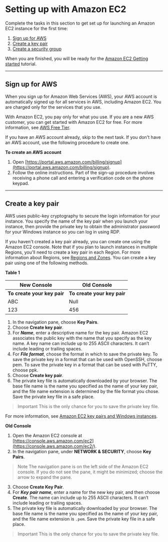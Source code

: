 # Setting up with Amazon EC2

Complete the tasks in this section to get set up for launching an Amazon EC2 instance for the first time:

1. [Sign up for AWS](https://docs.aws.amazon.com/AWSEC2/latest/WindowsGuide/get-set-up-for-amazon-ec2.html#sign-up-for-aws)
2. [Create a key pair](https://docs.aws.amazon.com/AWSEC2/latest/WindowsGuide/get-set-up-for-amazon-ec2.html#create-a-key-pair)
3. [Create a security group](https://docs.aws.amazon.com/AWSEC2/latest/WindowsGuide/get-set-up-for-amazon-ec2.html#create-a-base-security-group)

When you are finished, you will be ready for the [Amazon EC2 Getting started](https://docs.aws.amazon.com/AWSEC2/latest/WindowsGuide/EC2_GetStarted.html) tutorial.
___
## Sign up for AWS
When you sign up for Amazon Web Services (AWS), your AWS account is automatically signed up for all services in AWS, including Amazon EC2. You are charged only for the services that you use.

With Amazon EC2, you pay only for what you use. If you are a new AWS customer, you can get started with Amazon EC2 for free. For more information, see [AWS Free Tier](https://aws.amazon.com/free/?all-free-tier.sort-by=item.additionalFields.SortRank&all-free-tier.sort-order=asc).

If you have an AWS account already, skip to the next task. If you don't have an AWS account, use the following procedure to create one.

**To create an AWS account**
1. Open [https://portal.aws.amazon.com/billing/signup](https://portal.aws.amazon.com/billing/signup).
2. Follow the online instructions.
Part of the sign-up procedure involves receiving a phone call and entering a verification code on the phone keypad.
___
## Create a key pair
AWS uses public-key cryptography to secure the login information for your instance. You specify the name of the key pair when you launch your instance, then provide the private key to obtain the administrator password for your Windows instance so you can log in using RDP.

If you haven't created a key pair already, you can create one using the Amazon EC2 console. Note that if you plan to launch instances in multiple Regions, you'll need to create a key pair in each Region. For more information about Regions, see [Regions and Zones](https://docs.aws.amazon.com/AWSEC2/latest/WindowsGuide/EC2Win_Infrastructure.html#EC2Win_Regions).
You can create a key pair using one of the following methods.


**Table 1**


| New Console | Old Console |
| --- | ---|
| **To create your key pair** | **To create your key pair** |
| ABC | Null |
| 123 | 456 |

1. In the navigation pane, choose **Key Pairs**.
2. Choose **Create key pair**.
3. For ***Name***, enter a descriptive name for the key pair. Amazon EC2 associates the public key with the name that you specify as the key name. A key name can include up to 255 ASCII characters. It can’t include leading or trailing spaces.
4. For ***File format***, choose the format in which to save the private key. To save the private key in a format that can be used with OpenSSH, choose pem. To save the private key in a format that can be used with PuTTY, choose ppk.
5. Choose **Create key pair**.
6. The private key file is automatically downloaded by your browser. The base file name is the name you specified as the name of your key pair, and the file name extension is determined by the file format you chose. Save the private key file in a safe place.
> Important
This is the only chance for you to save the private key file.

For more information, see [Amazon EC2 key pairs and Windows instances](https://docs.aws.amazon.com/AWSEC2/latest/WindowsGuide/ec2-key-pairs.html).

**Old Console**
1. Open the Amazon EC2 console at [https://console.aws.amazon.com/ec2](https://console.aws.amazon.com/ec2/).
2. In the navigation pane, under **NETWORK & SECURITY**, choose **Key Pairs**.
> Note
The navigation pane is on the left side of the Amazon EC2 console. If you do not see the pane, it might be minimized; choose the arrow to expand the pane.

3. Choose **Create Key Pair**.
4. For ***Key pair name***, enter a name for the new key pair, and then choose **Create**. The name can include up to 255 ASCII characters. It can’t include leading or trailing spaces.
5. The private key file is automatically downloaded by your browser. The base file name is the name you specified as the name of your key pair, and the file name extension is `.pem`. Save the private key file in a safe place.
> Important
This is the only chance for you to save the private key file.
